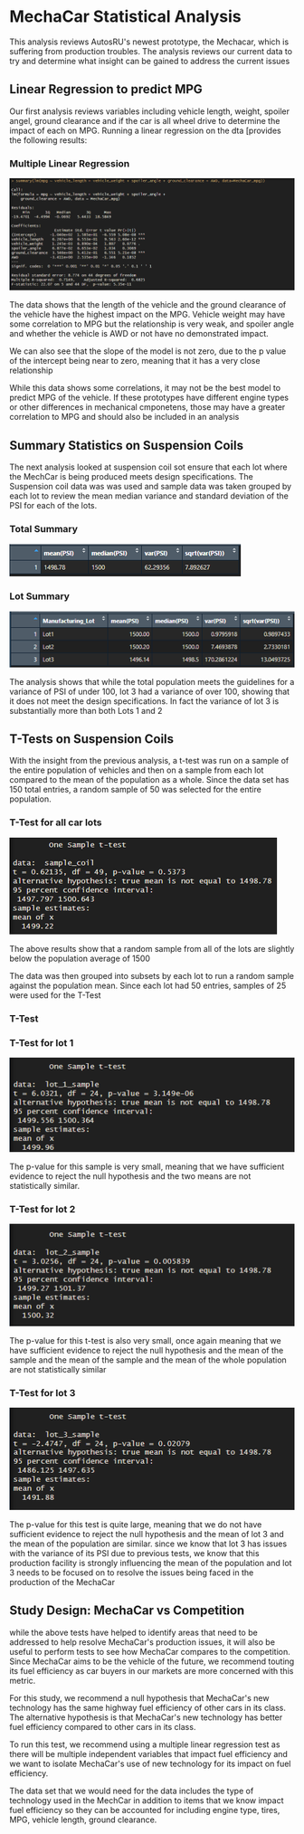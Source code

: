 # MechaCar Statistical Analysis

This analysis reviews AutosRU's newest prototype, the Mechacar, which is suffering from production troubles. The analysis reviews our current data to try and determine what insight can be gained to address the current issues

## Linear Regression to predict MPG

Our first analysis reviews variables including vehicle length, weight, spoiler angel, ground clearance and if the car is all wheel drive to determine the impact of each on MPG. Running a linear regression on the dta [provides the following results:

### Multiple Linear Regression
![Multiple Linear Regression](https://github.com/UnBearAble1/MechaCar_Statistical_Analysis/blob/main/Multiple_Regression%20Summary.png)

The data shows that the length of the vehicle and the ground clearance of the vehicle have the highest impact on the MPG. Vehicle weight may have some correlation to MPG but the relationship is very weak, and spoiler angle and whether the vehicle is AWD or not have no demonstrated impact.

We can also see that the slope of the model is not zero, due to the p value of the intercept being near to zero, meaning that it has a very close relationship

While this data shows some correlations, it may not be the best model to predict MPG of the vehicle. If these prototypes have different engine types or other differences in mechanical cmponetens, those may have a greater correlation to MPG and should also be included in an analysis

## Summary Statistics on Suspension Coils

The next analysis looked at suspension coil sot ensure that each lot where the MechCar is being produced meets design specifications. The Suspension coil data was was used and sample data was taken grouped by each lot to review the mean median variance and standard deviation of the PSI for each of the lots.

### Total Summary
![Total Summary](https://github.com/UnBearAble1/MechaCar_Statistical_Analysis/blob/main/PSI%20Summary.png)

### Lot Summary
![Lot Summary](https://github.com/UnBearAble1/MechaCar_Statistical_Analysis/blob/main/Lot%20Summary.png)

The analysis shows that while the total population meets the guidelines for a variance of PSI of under 100, lot 3 had a variance of over 100, showing that it does not meet the design specifications. In fact the variance of lot 3 is substantially more than both Lots 1 and 2

## T-Tests on Suspension Coils

With the insight from the previous analysis, a t-test was run on a sample of the entire population of vehicles and then on a sample from each lot compared to the mean of the population as a whole. Since the data set has 150 total entries, a random sample of 50 was selected for the entire population.

### T-Test for all car lots

![Population T-Test](https://github.com/UnBearAble1/MechaCar_Statistical_Analysis/blob/main/single%20ttest.png)

The above results show that a random sample from all of the lots are slightly below the population average of 1500


The data was then grouped into subsets by each lot to run a random sample against the population mean. Since each lot had 50 entries, samples of 25 were used for the T-Test

### T-Test 

### T-Test for lot 1

![T-Test for lot 1](https://github.com/UnBearAble1/MechaCar_Statistical_Analysis/blob/main/Lot%201%20ttest.png)

The p-value for this sample is very small, meaning that we have sufficient evidence to reject the null hypothesis and the two means are not statistically similar.

### T-Test for lot 2

![T-Test for lot 2](https://github.com/UnBearAble1/MechaCar_Statistical_Analysis/blob/main/Lot%202%20ttest.png)

The p-value for this t-test is also very small, once again meaning that we have sufficient evidence to reject the null hypothesis and the mean of the sample and the mean of the sample and the mean of the whole population are not statistically similar

### T-Test for lot 3

![T-Test for lot 3](https://github.com/UnBearAble1/MechaCar_Statistical_Analysis/blob/main/Lot%203%20ttest.png)

The p-value for this test is quite large, meaning that we do not have sufficient evidence to reject the null hypothesis and the mean of lot 3 and the mean of the population are similar. since we know that lot 3 has issues with the variance of its PSI due to previous tests, we know that this production facility is strongly influencing the mean of the population and lot 3 needs to be focused on to resolve the issues being faced in the production of the MechaCar

## Study Design: MechaCar vs Competition

while the above tests have helped to identify areas that need to be addressed to help resolve MechaCar's production issues, it will also be useful to perform tests to see how MechaCar compares to the competition. Since MechaCar aims to be the vehicle of the future, we recommend touting its fuel efficiency as car buyers in our markets are more concerned with this metric.

For this study, we recommend a null hypothesis that MechaCar's new technology has the same highway fuel efficiency of other cars in its class. The alternative hypothesis is that MechaCar's new technology has better fuel efficiency compared to other cars in its class.

To run this test, we recommend using a multiple linear regression test as there will be multiple independent variables that impact fuel efficiency and we want to isolate MechaCar's use of new technology for its impact on fuel efficiency.

The data set that we would need for the data includes the type of technology used in the MechCar in addition to items that we know impact fuel efficiency so they can be accounted for including engine type, tires, MPG, vehicle length, ground clearance.

